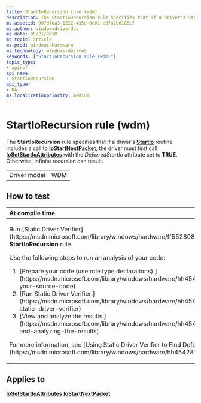 ```yaml
---
title: StartIoRecursion rule (wdm)
description: The StartIoRecursion rule specifies that if a driver's StartIo routine includes a call to IoStartNextPacket, the driver must first call IoSetStartIoAttributes with the DeferredStartIo attribute set to TRUE. Otherwise, infinite recursion can result.
ms.assetid: 997df0a3-1222-435d-9c61-e97a2b6185cf
ms.author: windowsdriverdev
ms.date: 05/21/2018
ms.topic: article
ms.prod: windows-hardware
ms.technology: windows-devices
keywords: ["StartIoRecursion rule (wdm)"]
topic_type:
- apiref
api_name:
- StartIoRecursion
api_type:
- NA
ms.localizationpriority: medium
---
```


# StartIoRecursion rule (wdm)


The **StartIoRecursion** rule specifies that if a driver's [**StartIo**](https://msdn.microsoft.com/library/windows/hardware/ff563858) routine includes a call to [**IoStartNextPacket**](https://msdn.microsoft.com/library/windows/hardware/ff550358), the driver must first call [**IoSetStartIoAttributes**](https://msdn.microsoft.com/library/windows/hardware/ff550330) with the *DeferredStartIo* attribute set to **TRUE**. Otherwise, infinite recursion can result.

|              |     |
|--------------|-----|
| Driver model | WDM |

How to test
-----------

<table>
<colgroup>
<col width="100%" />
</colgroup>
<thead>
<tr class="header">
<th align="left">At compile time</th>
</tr>
</thead>
<tbody>
<tr class="odd">
<td align="left"><p>Run [Static Driver Verifier](https://msdn.microsoft.com/library/windows/hardware/ff552808) and specify the <strong>StartIoRecursion</strong> rule.</p>
Use the following steps to run an analysis of your code:
<ol>
<li>[Prepare your code (use role type declarations).](https://msdn.microsoft.com/library/windows/hardware/hh454281#preparing-your-source-code)</li>
<li>[Run Static Driver Verifier.](https://msdn.microsoft.com/library/windows/hardware/hh454281#running-static-driver-verifier)</li>
<li>[View and analyze the results.](https://msdn.microsoft.com/library/windows/hardware/hh454281#viewing-and-analyzing-the-results)</li>
</ol>
<p>For more information, see [Using Static Driver Verifier to Find Defects in Drivers](https://msdn.microsoft.com/library/windows/hardware/hh454281).</p></td>
</tr>
</tbody>
</table>

Applies to
----------

[**IoSetStartIoAttributes**](https://msdn.microsoft.com/library/windows/hardware/ff550330)
[**IoStartNextPacket**](https://msdn.microsoft.com/library/windows/hardware/ff550358)
 

 






